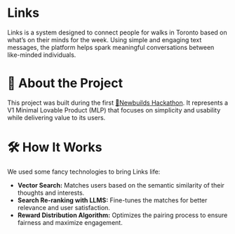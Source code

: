 # Links
Links is a system designed to connect people for walks in Toronto based on what’s on their minds for the week. Using simple and engaging text messages, the platform helps spark meaningful conversations between like-minded individuals.

# 🚀 About the Project
This project was built during the first [🍅Newbuilds Hackathon](https://x.com/newsystems_/status/1828455648377327976?lang=en). It represents a V1 Minimal Lovable Product (MLP) that focuses on simplicity and usability while delivering value to its users.

# 🛠️ How It Works
We used some fancy technologies to bring Links life:

 - **Vector Search:** Matches users based on the semantic similarity of their thoughts and interests.
 - **Search Re-ranking with LLMS:** Fine-tunes the matches for better relevance and user satisfaction.
 - **Reward Distribution Algorithm:** Optimizes the pairing process to ensure fairness and maximize engagement.
